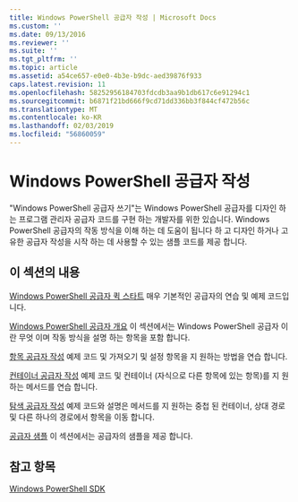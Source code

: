 ```yaml
---
title: Windows PowerShell 공급자 작성 | Microsoft Docs
ms.custom: ''
ms.date: 09/13/2016
ms.reviewer: ''
ms.suite: ''
ms.tgt_pltfrm: ''
ms.topic: article
ms.assetid: a54ce657-e0e0-4b3e-b9dc-aed39876f933
caps.latest.revision: 11
ms.openlocfilehash: 58252956184703fdcdb3aa9b1db617c6e91294c1
ms.sourcegitcommit: b6871f21bd666f9cd71dd336bb3f844cf472b56c
ms.translationtype: MT
ms.contentlocale: ko-KR
ms.lasthandoff: 02/03/2019
ms.locfileid: "56860059"
---
```

# <a name="writing-a-windows-powershell-provider"></a>Windows PowerShell 공급자 작성

"Windows PowerShell 공급자 쓰기"는 Windows PowerShell 공급자를 디자인 하는 프로그램 관리자 공급자 코드를 구현 하는 개발자를 위한 있습니다. Windows PowerShell 공급자의 작동 방식을 이해 하는 데 도움이 됩니다 하 고 디자인 하거나 고유한 공급자 작성을 시작 하는 데 사용할 수 있는 샘플 코드를 제공 합니다.

## <a name="in-this-section"></a>이 섹션의 내용

[Windows PowerShell 공급자 퀵 스타트](./windows-powershell-provider-quickstart.md) 매우 기본적인 공급자의 연습 및 예제 코드입니다.

[Windows PowerShell 공급자 개요](./windows-powershell-provider-overview.md) 이 섹션에서는 Windows PowerShell 공급자 이란 무엇 이며 작동 방식을 설명 하는 항목을 포함 합니다.

[항목 공급자 작성](./writing-an-item-provider.md) 예제 코드 및 가져오기 및 설정 항목을 지 원하는 방법을 연습 합니다.

[컨테이너 공급자 작성](./writing-a-container-provider.md) 예제 코드 및 컨테이너 (자식으로 다른 항목에 있는 항목)를 지 원하는 메서드를 연습 합니다.

[탐색 공급자 작성](./writing-a-navigation-provider.md) 예제 코드와 설명은 메서드를 지 원하는 중첩 된 컨테이너, 상대 경로 및 다른 하나의 경로에서 항목을 이동 합니다.

[공급자 샘플](./provider-samples.md) 이 섹션에서는 공급자의 샘플을 제공 합니다.

## <a name="see-also"></a>참고 항목

[Windows PowerShell SDK](../windows-powershell-reference.md)